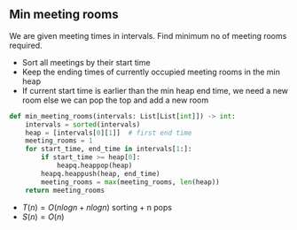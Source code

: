 
## Min meeting rooms
We are given meeting times in intervals. Find minimum no of meeting rooms required.

- Sort all meetings by their start time
- Keep the ending times of currently occupied meeting rooms in the min heap
- If current start time is earlier than the min heap end time, we need a new room else we can pop the top and add a new room

```python
def min_meeting_rooms(intervals: List[List[int]]) -> int:
    intervals = sorted(intervals)
    heap = [intervals[0][1]]  # first end time
    meeting_rooms = 1
    for start_time, end_time in intervals[1:]:
        if start_time >= heap[0]:
            heapq.heappop(heap)
        heapq.heappush(heap, end_time)
        meeting_rooms = max(meeting_rooms, len(heap))
    return meeting_rooms
```
- $T(n)  = O(n log n + n log n)$ sorting + n pops
- $S(n) = O(n)$
